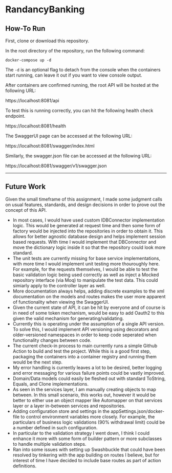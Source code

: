 # RandancyBanking


## How-To Run

First, clone or download this repository.

In the root directory of the repository, run the following command:
```
docker-compose up -d
```

The `-d` is an optional flag to detach from the console when the containers start running, can leave it out if you want to view console output.

After containers are confirmed running, the root API will be hosted at the following URL:

https://localhost:8081/api

To test this is running correctly, you can hit the following health check endpoint.

https://localhost:8081/health

The SwaggerUI page can be accessed at the following URL:

https://localhost:8081/swagger/index.html

Similarly, the swagger.json file can be accessed at the following URL:

https://localhost:8081/swagger/v1/swagger.json

---

## Future Work

Given the small timeframe of this assignment, I made some judgment calls on usual features, standards, and design decisions in order to prove out the concept of this API.

- In most cases, I would have used custom IDBConnector implementation logic. This would be generated at request time and then some form of factory would be injected into the repositories in order to 
obtain it. This allows for better agnostic database design and helps implement session based requests. With time I would implement that DBConnector and move the dictionary logic inside it so that the repository could look more standard.
- The unit tests are currently missing for base service implementations, with more time I would implement unit testing more thouroughly here. For example, for the requests themselves, I would be able to test the basic validation logic being used correctly as well as inject a Mocked repository interface (via Moq) to manipulate the test data. This could simiarly apply to the controller layer as well.
- More documentation always helps, adding discrete examples to the xml documentation on the models and routes makes the user more apparent of functionality when viewing the SwaggerUI.
- Given the current state of API, it can be hit by everyone and of course is in need of some token mechanism, would be easy to add Oauth2 to this given the valid mechanism for generating/validating.
- Currently this is operating under the assumption of a single API version. To solve this, I would implement API versioning using decorators and older-versioned namespaces in order to keep code seperated when functionality changes between code.
- The current check-in process to main currently runs a simple Github Action to build and test the project. While this is a good first step, packaging the containers into a container registry and running them would be the next step.
- My error handling is currently leaves a lot to be desired, better logging and error messaging for various failure points could be vastly improved.
- Domain/Data models could easily be fleshed out with standard ToString, Equals, and Clone implementations.
- As seen in the services layer, I am manually creating objects to map between. In this small scenario, this works out, however it would be better to either use an object mapper like Automapper on that services layer or a layer in-between services and repositories.
- Adding configuration store and settings in the appSettings.json/docker-file to control environment variables more closely. For example, the particulars of business logic validations (90% withdrawal limit) could be a number defined in such configuration.
- In particular to the validation strategy I went down, I think I could enhance it more with some form of builder pattern or more subclasses to handle multiple validation steps.
- Ran into some issues with setting up Swashbuckle that could have been resolved by tinkering with the app building on routes I believe, but for interest of time I have decided to include base routes as part of action definitions.